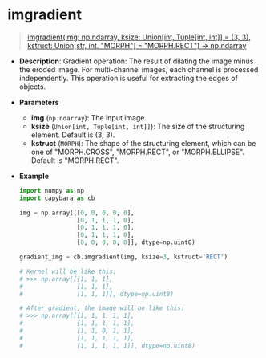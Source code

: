 # imgradient

> [imgradient(img: np.ndarray, ksize: Union[int, Tuple[int, int]] = (3, 3), kstruct: Union[str, int, "MORPH"] = "MORPH.RECT") -> np.ndarray](https://github.com/DocsaidLab/Capybara/blob/975d62fba4f76db59e715c220f7a2af5ad8d050e/capybara/vision/morphology.py#L135)

- **Description**: Gradient operation: The result of dilating the image minus the eroded image. For multi-channel images, each channel is processed independently. This operation is useful for extracting the edges of objects.

- **Parameters**

  - **img** (`np.ndarray`): The input image.
  - **ksize** (`Union[int, Tuple[int, int]]`): The size of the structuring element. Default is (3, 3).
  - **kstruct** (`MORPH`): The shape of the structuring element, which can be one of "MORPH.CROSS", "MORPH.RECT", or "MORPH.ELLIPSE". Default is "MORPH.RECT".

- **Example**

  ```python
  import numpy as np
  import capybara as cb

  img = np.array([[0, 0, 0, 0, 0],
                  [0, 1, 1, 1, 0],
                  [0, 1, 1, 1, 0],
                  [0, 1, 1, 1, 0],
                  [0, 0, 0, 0, 0]], dtype=np.uint8)

  gradient_img = cb.imgradient(img, ksize=3, kstruct='RECT')

  # Kernel will be like this:
  # >>> np.array([[1, 1, 1],
  #               [1, 1, 1],
  #               [1, 1, 1]], dtype=np.uint8)

  # After gradient, the image will be like this:
  # >>> np.array([[1, 1, 1, 1, 1],
  #               [1, 1, 1, 1, 1],
  #               [1, 1, 0, 1, 1],
  #               [1, 1, 1, 1, 1],
  #               [1, 1, 1, 1, 1]], dtype=np.uint8)
  ```
